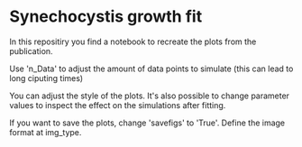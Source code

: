 # Synechocystis growth fit

In this repositiry you find a notebook to recreate the plots from the publication.

Use 'n_Data' to adjust the amount of data points to simulate (this can lead to long ciputing times)

You can adjust the style of the plots.
It's also possible to change parameter values to inspect the effect on the simulations after fitting.

If you want to save the plots, change 'savefigs' to 'True'. Define the image format at img_type.

